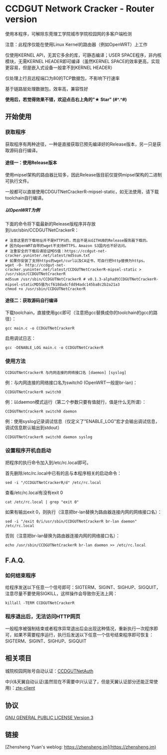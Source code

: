 # CCDGUT Network Cracker - Router version
使用本程序，可解除东莞理工学院城市学院校园网的多客户端检测

注意：此程序仅能在使用Linux Kernel的路由器（例如OpenWRT）上工作

仅使用KERNEL API，无其它多余的库，可静态编译；USER SPACE程序，非内核模块，无需KERNEL HEADER即可编译（虽然KERNEL SPACE的效率更高，实现更容易，但是嵌入式设备一般拿不到KERNEL HEADER）

仅处理上行且远程端口为80的TCP数据包，不影响下行速率

基于链路层处理数据包，效率高，兼容性好

**使用后，若觉得效果不错，欢迎点击右上角的"★ Star" (#^.^#)**

## 开始使用

### 获取程序
获取程序有两种途径，一种是直接获取已预先编译好的Release版本，另一只是获取源码自行编译。
#### 途径一：使用Release版本
使用mipsel架构的路由器比较多，因此Release版目前仅提供mipsel架构的二进制可执行文件。

一般都可以直接使用CDGUTNetCrackerR-mipsel-static，如无法使用，请下载toolchain自行编译。
##### 以OpenWRT为例
下面的命令将下载最新的Release版程序并存放到/usr/sbin/CCDGUTNetCrackerR：
```
# 注意这里的下载地址并不是HTTPS的，而且不是从GITHUB的Release服务器下载的。
# 因为OpenWRT自带的wget不支持HTTPS，Amazon S3国内也不好访问。
# 注重安全的下载后请验证MD5值：https://ccdgut-net-cracker.yuninter.net/latest/md5sum.txt
# 如果你安装了支持https的wget/curl以及CA证书，可自行把http替换为https。
wget -O- http://ccdgut-net-cracker.yuninter.net/latest/CCDGUTNetCrackerR-mipsel-static > /usr/sbin/CCDGUTNetCrackerR
md5sum /usr/sbin/CCDGUTNetCrackerR # v0.1.3-alpha的CCDGUTNetCrackerR-mipsel-staticMD5值为cf618dadcfdd94adc145ba8c2b2a21a3  
chmod +x /usr/sbin/CCDGUTNetCrackerR
```

#### 途径二：获取源码自行编译
下载toolchain，直接使用gcc即可（注意把gcc替换成你的toolchain的gcc的路径）：
```
gcc main.c -o CCDGUTNetCrackerR
```
启用调试日志：
```
gcc -DENABLE_LOG main.c -o CCDGUTNetCrackerR
```

### 使用方法
```
CCDGUTNetCrackerR 与内网连接的网络接口名 [daemon] [syslog]
```
例：与内网连接的网络接口名为switch0 (OpenWRT一般是br-lan)：
```
CCDGUTNetCrackerR switch0
```
例：以daemon模式运行（第二个参数只要有值就行，值是什么无所谓）：
```
CCDGUTNetCrackerR switch0 daemon
```
例：使用syslog记录调试信息（仅定义了"ENABLE_LOG"宏才会输出调试信息，调试信息默认输出到stdout）
```
CCDGUTNetCrackerR switch0 daemon syslog
```

### 设置程序开机自启动
把程序的执行命令加入到/etc/rc.local即可。

首先删除/etc/rc.local中已有的且与本程序相关的启动命令：
```
sed -i "/CCDGUTNetCrackerR/d" /etc/rc.local
```
查看/etc/rc.local有没有exit 0
```
cat /etc/rc.local | grep "exit 0"
```
如果有输出exit 0，则执行（注意把br-lan替换为路由器连接内网的网络接口名）：
```
sed -i "/exit 0/i/usr/sbin/CCDGUTNetCrackerR br-lan daemon" /etc/rc.local
```
否则（注意把br-lan替换为路由器连接内网的网络接口名）：
```
echo /usr/sbin/CCDGUTNetCrackerR br-lan daemon >> /etc/rc.local
```


## F.A.Q.
### 如何结束程序
给程序发送以下任意一个信号即可：SIGTERM、SIGINT、SIGHUP、SIGQUIT，注意尽量不要使用SIGKILL，这样操作会导致你无法上网：
```
killall -TERM CCDGUTNetCrackerR
```
### 程序退出后，无法访问HTTP网页
一般程序被强制结束或者程序异常退出后会出现这种情况，重新执行一次程序即可，如果不需要程序运行，执行后发送以下任意一个信号结束程序即可恢复：SIGTERM、SIGINT、SIGHUP、SIGQUIT

## 相关项目
城院校园网账号自动认证：[CCDGUTNetAuth](https://github.com/yzsme/CCDGUTNetAuth)

中兴&天翼自动认证(虽然现在不需要中兴认证了，但是天翼认证部分还能正常使用)：[zte-client](https://github.com/yzsme/zte-client)

## 协议
[GNU GENERAL PUBLIC LICENSE Version 3](https://www.gnu.org/licenses/gpl-3.0.en.html)

## 链接
[Zhensheng Yuan's weblog: https://zhensheng.im](https://zhensheng.im)
